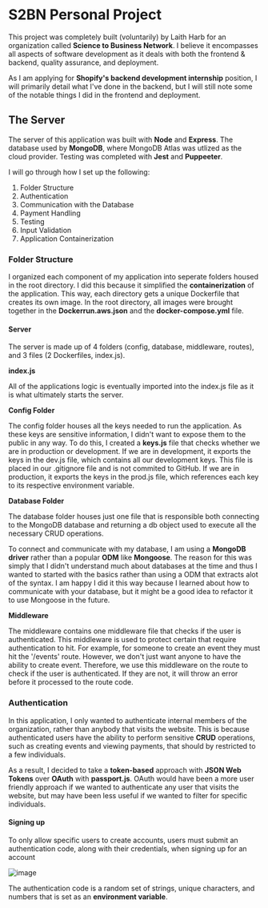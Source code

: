 # S2BN Personal Project 

This project was completely built (voluntarily) by Laith Harb for an organization called **Science to Business Network**. I believe it encompasses all aspects of software development as it deals with both the frontend & backend, quality assurance, and deployment.

As I am applying for **Shopify's backend development internship** position, I will primarily detail what I've done in the backend, but I will still note some of the notable things I did in the frontend and deployment.

## The Server

The server of this application was built with **Node** and **Express**. The database used by **MongoDB**, where MongoDB Atlas was utlized as the cloud provider. Testing was completed with **Jest** and **Puppeeter**.

I will go through how I set up the following:

1. Folder Structure
2. Authentication 
3. Communication with the Database
4. Payment Handling 
5. Testing
6. Input Validation 
7. Application Containerization

### Folder Structure 

I organized each component of my application into seperate folders housed in the root directory. I did this because it simplified the **containerization** of the application. This way, each directory gets a unique Dockerfile that creates its own image. In the root directory, all images were brought together in the **Dockerrun.aws.json** and the **docker-compose.yml** file. 

#### Server

The server is made up of 4 folders (config, database, middleware, routes), and 3 files (2 Dockerfiles, index.js). 

**index.js**

All of the applications logic is eventually imported into the index.js file as it is what ultimately starts the server.

**Config Folder**

The config folder houses all the keys needed to run the application. As these keys are sensitive information, I didn't want to expose them to the public in any way. To do this, I created a **keys.js** file that checks whether we are in production or development. If we are in development, it exports the keys in the dev.js file, which contains all our development keys. This file is placed in our .gitignore file and is not commited to GitHub. If we are in production, it exports the keys in the prod.js file, which references each key to its respective environment variable.

**Database Folder**

The database folder houses just one file that is responsible both connecting to the MongoDB database and returning a db object used to execute all the necessary CRUD operations.

To connect and communicate with my database, I am using a **MongoDB driver** rather than a popular **ODM** like **Mongoose**. The reason for this was simply that I didn't understand much about databases at the time and thus I wanted to started with the basics rather than using a ODM that extracts alot of the syntax. I am happy I did it this way because I learned about how to communicate with your database, but it might be a good idea to refactor it to use Mongoose in the future.

**Middleware**

The middleware contains one middleware file that checks if the user is authenticated. This middleware is used to protect certain that require authentication to hit. For example, for someone to create an event they must hit the '/events' route. However, we don't just want anyone to have the ability to create event. Therefore, we use this middleware on the route to check if the user is authenticated. If they are not, it will throw an error before it processed to the route code. 

### Authentication 

In this application, I only wanted to authenticate internal members of the organization, rather than anybody that visits the website. This is because authenticated users have the ability to perform sensitive **CRUD** operations, such as creating events and viewing payments, that should by restricted to a few individuals.

As a result, I decided to take a **token-based** approach with **JSON Web Tokens** over **OAuth** with **passport.js**. OAuth would have been a more user friendly approach if we wanted to authenticate any user that visits the website, but may have been less useful if we wanted to filter for specific individuals. 

#### Signing up

To only allow specific users to create accounts, users must submit an authentication code, along with their credentials, when signing up for an account

![image](https://user-images.githubusercontent.com/35265876/91337824-fa1a4d00-e7a1-11ea-8224-dbbb8287f126.png)

The authentication code is a random set of strings, unique characters, and numbers that is set as an **environment variable**.
